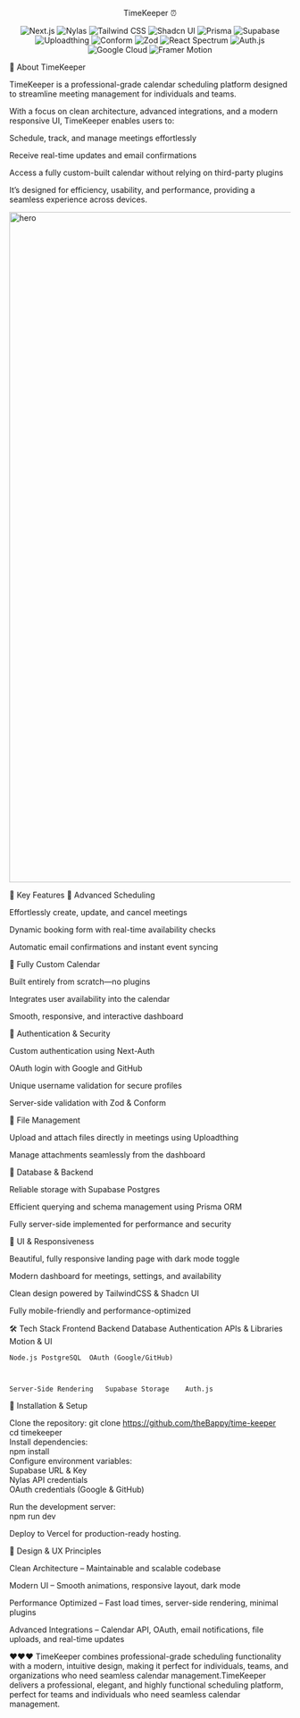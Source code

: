 <p align="center">TimeKeeper ⏰</p>
<p align="center"> <img alt="Next.js" src="https://img.shields.io/badge/Next.js-black?style=for-the-badge&logo=next.js&logoColor=white" /> <img alt="Nylas" src="https://img.shields.io/badge/Nylas-0072CE?style=for-the-badge&logo=nylas&logoColor=white" /> <img alt="Tailwind CSS" src="https://img.shields.io/badge/TailwindCSS-06B6D4?style=for-the-badge&logo=tailwind-css&logoColor=white" /> <img alt="Shadcn UI" src="https://img.shields.io/badge/Shadcn-111111?style=for-the-badge&logo=shadcn&logoColor=white" /> <img alt="Prisma" src="https://img.shields.io/badge/Prisma-0C344B?style=for-the-badge&logo=prisma&logoColor=white" /> <img alt="Supabase" src="https://img.shields.io/badge/Supabase-3ECF8E?style=for-the-badge&logo=supabase&logoColor=white" /> <img alt="Uploadthing" src="https://img.shields.io/badge/Uploadthing-FF6F61?style=for-the-badge&logo=uploadthing&logoColor=white" /> <img alt="Conform" src="https://img.shields.io/badge/Conform-3B82F6?style=for-the-badge&logo=conform&logoColor=white" /> <img alt="Zod" src="https://img.shields.io/badge/Zod-7C3AED?style=for-the-badge&logo=zod&logoColor=white" /> <img alt="React Spectrum" src="https://img.shields.io/badge/React%20Spectrum-FF61DA?style=for-the-badge&logo=react&logoColor=white" /> <img alt="Auth.js" src="https://img.shields.io/badge/Auth.js-000000?style=for-the-badge&logo=auth0&logoColor=white" /> <img alt="Google Cloud" src="https://img.shields.io/badge/Google_Cloud-FC6C00?style=for-the-badge&logo=googlecloud&logoColor=white" /> <img alt="Framer Motion" src="https://img.shields.io/badge/Framer_Motion-0055FF?style=for-the-badge&logo=framer&logoColor=white" /> </p>
🌟 About TimeKeeper

TimeKeeper is a professional-grade calendar scheduling platform designed to streamline meeting management for individuals and teams.

With a focus on clean architecture, advanced integrations, and a modern responsive UI, TimeKeeper enables users to:

Schedule, track, and manage meetings effortlessly

Receive real-time updates and email confirmations

Access a fully custom-built calendar without relying on third-party plugins

It’s designed for efficiency, usability, and performance, providing a seamless experience across devices.

<img width="1860" height="1200" alt="hero" src="https://github.com/user-attachments/assets/3759ebd7-9c9d-476e-ad38-ceea3a0505a0" />

🚀 Key Features
🔹 Advanced Scheduling

Effortlessly create, update, and cancel meetings

Dynamic booking form with real-time availability checks

Automatic email confirmations and instant event syncing

🔹 Fully Custom Calendar

Built entirely from scratch—no plugins

Integrates user availability into the calendar

Smooth, responsive, and interactive dashboard

🔹 Authentication & Security

Custom authentication using Next-Auth

OAuth login with Google and GitHub

Unique username validation for secure profiles

Server-side validation with Zod & Conform

🔹 File Management

Upload and attach files directly in meetings using Uploadthing

Manage attachments seamlessly from the dashboard

🔹 Database & Backend

Reliable storage with Supabase Postgres

Efficient querying and schema management using Prisma ORM

Fully server-side implemented for performance and security

🔹 UI & Responsiveness

Beautiful, fully responsive landing page with dark mode toggle

Modern dashboard for meetings, settings, and availability

Clean design powered by TailwindCSS & Shadcn UI

Fully mobile-friendly and performance-optimized

🛠 Tech Stack
Frontend	Backend	Database	Authentication	APIs & Libraries	Motion & UI

	Node.js	PostgreSQL	OAuth (Google/GitHub)	
	


	Server-Side Rendering	Supabase Storage	Auth.js	
	
				
	
📌 Installation & Setup

Clone the repository:
git clone https://github.com/theBappy/time-keeper<br>
cd timekeeper<br>
Install dependencies:<br>
npm install<br>
Configure environment variables:<br>
Supabase URL & Key<br>
Nylas API credentials<br>
OAuth credentials (Google & GitHub)<br>

Run the development server:<br>
npm run dev


Deploy to Vercel for production-ready hosting.

🎨 Design & UX Principles

Clean Architecture – Maintainable and scalable codebase

Modern UI – Smooth animations, responsive layout, dark mode

Performance Optimized – Fast load times, server-side rendering, minimal plugins

Advanced Integrations – Calendar API, OAuth, email notifications, file uploads, and real-time updates


❤❤❤
TimeKeeper combines professional-grade scheduling functionality with a modern, intuitive design, making it perfect for individuals, teams, and organizations who need seamless calendar management.TimeKeeper delivers a professional, elegant, and highly functional scheduling platform, perfect for teams and individuals who need seamless calendar management.


